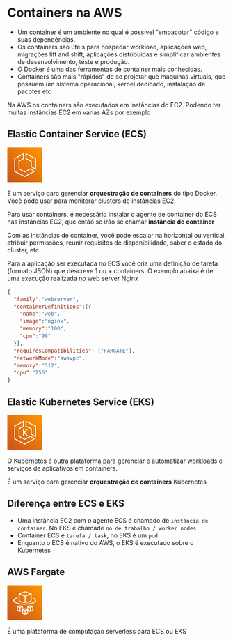 # Containers na AWS

- Um container é um ambiente no qual é possível "empacotar" código e suas dependências.
- Os containers são úteis para hospedar workload, aplicações web, migrações lift and shift, aplicações distribuídas e simplificar ambientes de desenvolvimento, teste e produção.
- O Docker é uma das ferramentas de container mais conhecidas.
- Containers são mais "rápidos" de se projetar que máquinas virtuais, que possuem um sistema operacional, kernel dedicado, instalação de pacotes etc

Na AWS os containers são executados em instâncias do EC2. Podendo ter muitas instâncias EC2 em várias AZs por exemplo

## Elastic Container Service (ECS)

![Elastic Container Service](../images/svg/compute/ecs.svg)

É um serviço para gerenciar **orquestração de containers** do tipo Docker. Você pode usar para monitorar clusters de instâncias EC2.

Para usar containers, é necessário instalar o agente de container do ECS nas instâncias EC2, que então se irão se chamar **instância de container**

Com as instâncias de container, você pode escalar na horizontal ou vertical, atribuir permissões, reunir requisitos de disponibilidade, saber o estado do cluster, etc.

Para a aplicação ser executada no ECS você cria uma definição de tarefa (formato JSON) que descreve 1 ou + containers. O exemplo abaixa é de uma execução realizada no web server Nginx

```json
{
  "family":"webserver",
  "containerDefinitions":[{
    "name":"web",
    "image":"nginx",
    "memory":"100",
    "cpu":"99"
  }],
  "requiresCompatibilities": ["FARGATE"],
  "networkMode":"awsvpc",
  "memory":"512",
  "cpu":"256"
}
```

## Elastic Kubernetes Service (EKS)

![Elastic Kubernetes Service](../images/svg/compute/eks.svg)

O Kubernetes é outra plataforma para gerenciar e automatizar workloads e serviços de aplicativos em containers.

É um serviço para gerenciar **orquestração de containers** Kubernetes

## Diferença entre ECS e EKS

- Uma instância EC2 com o agente ECS é chamado de `instância de container`. No EKS é chamade `nó de trabalho / worker nodes`
- Container ECS é `tarefa / task`, no EKS é um `pod`
- Enquanto o ECS é nativo do AWS, o EKS é executado sobre o Kubernetes

## AWS Fargate

![Fargate](../images/svg/compute/fargate.svg)

É uma plataforma de computação serverless para ECS ou EKS
